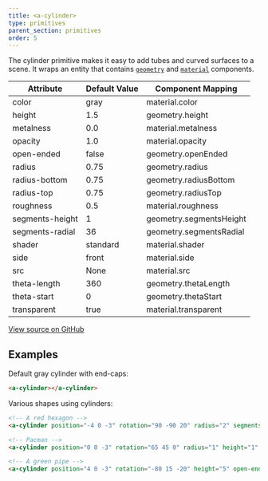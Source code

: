 ```yaml
---
title: <a-cylinder>
type: primitives
parent_section: primitives
order: 5
---
```


The cylinder primitive makes it easy to add tubes and curved surfaces to a scene. It wraps an entity that contains [`geometry`](../components/geometry.html) and [`material`](../components/material.html) components.

| Attribute           | Default Value  | Component Mapping                                                  |
| ------------------- | -------------- | ------------------------------------------------------------------ |
| color               | gray           | material.color                                                     |
| height              | 1.5            | geometry.height                                                    |
| metalness           | 0.0            | material.metalness                                                 |
| opacity             | 1.0            | material.opacity                                                   |
| open-ended          | false          | geometry.openEnded                                                 |
| radius              | 0.75           | geometry.radius                                                    |
| radius-bottom       | 0.75           | geometry.radiusBottom                                              |
| radius-top          | 0.75           | geometry.radiusTop                                                 |
| roughness           | 0.5            | material.roughness                                                 |
| segments-height     | 1              | geometry.segmentsHeight                                            |
| segments-radial     | 36             | geometry.segmentsRadial                                            |
| shader              | standard       | material.shader                                                    |
| side                | front          | material.side                                                      |
| src                 | None           | material.src                                                       |
| theta-length        | 360            | geometry.thetaLength                                               |
| theta-start         | 0              | geometry.thetaStart                                                |
| transparent         | true           | material.transparent                                               |

[View source on GitHub](https://github.com/aframevr/aframe/blob/master/elements/templates/a-cylinder.html)

## Examples

Default gray cylinder with end-caps:

```html
<a-cylinder></a-cylinder>
```

Various shapes using cylinders:

```html
<!-- A red hexagon -->
<a-cylinder position="-4 0 -3" rotation="90 -90 20" radius="2" segments-radial="8" color="red"></a-cylinder>

<!-- Pacman -->
<a-cylinder position="0 0 -3" rotation="65 45 0" radius="1" height="1" theta-start="57" theta-length="286" side="double" color="yellow"></a-cylinder>

<!-- A green pipe -->
<a-cylinder position="4 0 -3" rotation="-80 15 -20" height="5" open-ended="true" color="green"></a-cylinder>
```
